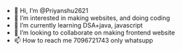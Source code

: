 - 👋 Hi, I’m @Priyanshu2621
- 👀 I’m interested in making websites, and doing coding
- 🌱 I’m currently learning DSA+java, javascript
- 💞️ I’m looking to collaborate on making frontend website
- 📫 How to reach me 7096721743 only whatsupp
 

<!---
Priyanshu2621/Priyanshu2621 is a ✨ special ✨ repository because its `README.md` (this file) appears on your GitHub profile.
You can click the Preview link to take a look at your changes.
--->
